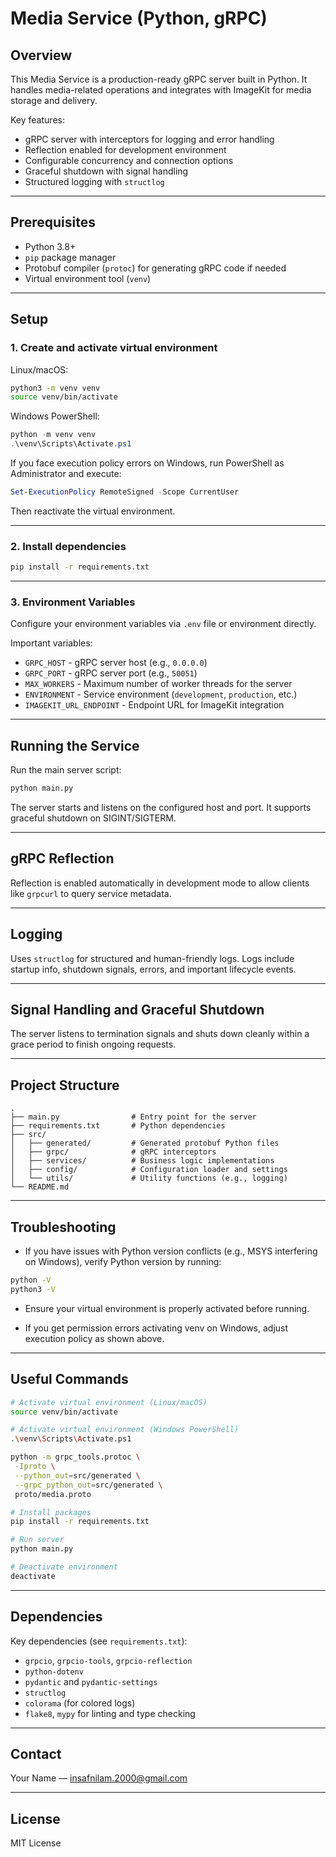 # Media Service (Python, gRPC)

## Overview

This Media Service is a production-ready gRPC server built in Python. It handles media-related operations and integrates with ImageKit for media storage and delivery.

Key features:

- gRPC server with interceptors for logging and error handling
- Reflection enabled for development environment
- Configurable concurrency and connection options
- Graceful shutdown with signal handling
- Structured logging with `structlog`

---

## Prerequisites

- Python 3.8+
- `pip` package manager
- Protobuf compiler (`protoc`) for generating gRPC code if needed
- Virtual environment tool (`venv`)

---

## Setup

### 1. Create and activate virtual environment

Linux/macOS:

```bash
python3 -m venv venv
source venv/bin/activate
```

Windows PowerShell:

```powershell
python -m venv venv
.\venv\Scripts\Activate.ps1
```

If you face execution policy errors on Windows, run PowerShell as Administrator and execute:

```powershell
Set-ExecutionPolicy RemoteSigned -Scope CurrentUser
```

Then reactivate the virtual environment.

---

### 2. Install dependencies

```bash
pip install -r requirements.txt
```

---

### 3. Environment Variables

Configure your environment variables via `.env` file or environment directly.

Important variables:

- `GRPC_HOST` - gRPC server host (e.g., `0.0.0.0`)
- `GRPC_PORT` - gRPC server port (e.g., `50051`)
- `MAX_WORKERS` - Maximum number of worker threads for the server
- `ENVIRONMENT` - Service environment (`development`, `production`, etc.)
- `IMAGEKIT_URL_ENDPOINT` - Endpoint URL for ImageKit integration

---

## Running the Service

Run the main server script:

```bash
python main.py
```

The server starts and listens on the configured host and port. It supports graceful shutdown on SIGINT/SIGTERM.

---

## gRPC Reflection

Reflection is enabled automatically in development mode to allow clients like `grpcurl` to query service metadata.

---

## Logging

Uses `structlog` for structured and human-friendly logs. Logs include startup info, shutdown signals, errors, and important lifecycle events.

---

## Signal Handling and Graceful Shutdown

The server listens to termination signals and shuts down cleanly within a grace period to finish ongoing requests.

---

## Project Structure

```
.
├── main.py                # Entry point for the server
├── requirements.txt       # Python dependencies
├── src/
│   ├── generated/         # Generated protobuf Python files
│   ├── grpc/              # gRPC interceptors
│   ├── services/          # Business logic implementations
│   ├── config/            # Configuration loader and settings
│   └── utils/             # Utility functions (e.g., logging)
└── README.md
```

---

## Troubleshooting

- If you have issues with Python version conflicts (e.g., MSYS interfering on Windows), verify Python version by running:

```bash
python -V
python3 -V
```

- Ensure your virtual environment is properly activated before running.

- If you get permission errors activating venv on Windows, adjust execution policy as shown above.

---

## Useful Commands

```bash
# Activate virtual environment (Linux/macOS)
source venv/bin/activate

# Activate virtual environment (Windows PowerShell)
.\venv\Scripts\Activate.ps1

python -m grpc_tools.protoc \
 -Iproto \
 --python_out=src/generated \
 --grpc_python_out=src/generated \
 proto/media.proto

# Install packages
pip install -r requirements.txt

# Run server
python main.py

# Deactivate environment
deactivate
```

---

## Dependencies

Key dependencies (see `requirements.txt`):

- `grpcio`, `grpcio-tools`, `grpcio-reflection`
- `python-dotenv`
- `pydantic` and `pydantic-settings`
- `structlog`
- `colorama` (for colored logs)
- `flake8`, `mypy` for linting and type checking

---

## Contact

Your Name — [insafnilam.2000@gmail.com](mailto:insafnilam.2000@gmail.com)

---

## License

MIT License

```

```
